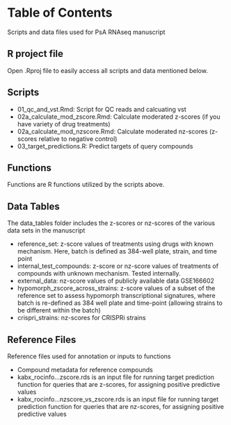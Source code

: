 # Table of Contents
Scripts and data files used for PsA RNAseq manuscript

## R project file
Open .Rproj file to easily access all scripts and data mentioned below.

## Scripts
* 01_qc_and_vst.Rmd: Script for QC reads and calcuating vst</li>
* 02a_calculate_mod_zscore.Rmd: Calculate moderated z-scores (if you have variety of drug treatments)</li>
* 02a_calculate_mod_nzscore.Rmd: Calculate moderated nz-scores (z-scores relative to negative control)</li>
* 03_target_predictions.R: Predict targets of query compounds</li>

## Functions
Functions are R functions utilized by the scripts above.

## Data Tables
The data_tables folder includes the z-scores or nz-scores of the various data sets in the manuscript
* reference_set: z-score values of treatments using drugs with known mechanism. Here, batch is defined as 384-well plate, strain, and time point
* internal_test_compounds: z-score or nz-score values of treatments of compounds with unknown mechanism. Tested internally.
* external_data: nz-score values of publicly available data GSE166602
* hypomorph_zscore_across_strains: z-score values of a subset of the reference set to assess hypomorph transcriptional signatures, where batch is re-defined as 384 well plate and time-point (allowing strains to be different within the batch)
* crispri_strains: nz-scores for CRISPRi strains

## Reference Files
Reference files used for annotation or inputs to functions
* Compound metadata for reference compounds
* kabx_rocinfo...zscore.rds is an input file for running target prediction function for queries that are z-scores, for assigning positive predictive values
* kabx_rocinfo...nzscore_vs_zscore.rds is an input file for running target prediction function for queries that are nz-scores, for assigning positive predictive values

